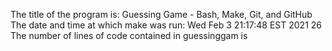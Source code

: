 The title of the program is: Guessing Game - Bash, Make, Git, and GitHub
The date and time at which make was run:
Wed Feb  3 21:17:48 EST 2021
      26
The number of lines of code contained in guessinggam is 
